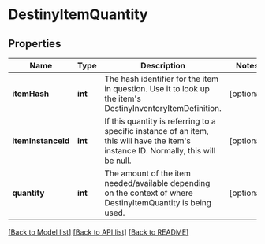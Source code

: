 # DestinyItemQuantity

## Properties
Name | Type | Description | Notes
------------ | ------------- | ------------- | -------------
**itemHash** | **int** | The hash identifier for the item in question. Use it to look up the item&#39;s DestinyInventoryItemDefinition. | [optional] 
**itemInstanceId** | **int** | If this quantity is referring to a specific instance of an item, this will have the item&#39;s instance ID. Normally, this will be null. | [optional] 
**quantity** | **int** | The amount of the item needed/available depending on the context of where DestinyItemQuantity is being used. | [optional] 

[[Back to Model list]](../README.md#documentation-for-models) [[Back to API list]](../README.md#documentation-for-api-endpoints) [[Back to README]](../README.md)


